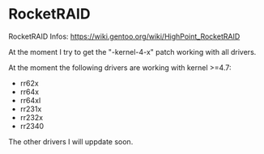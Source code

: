 # RocketRAID
RocketRAID
Infos: https://wiki.gentoo.org/wiki/HighPoint_RocketRAID

At the moment I try to get the "<drivername>-kernel-4-x" patch working with all drivers. 

At the moment the following drivers are working with kernel >=4.7:
- rr62x
- rr64x
- rr64xl
- rr231x
- rr232x
- rr2340

The other drivers I will uppdate soon.
